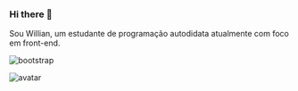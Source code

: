 ### Hi there 👋

Sou Willian, um estudante de programação autodidata atualmente com foco em front-end.

![bootstrap](https://user-images.githubusercontent.com/18532618/131926481-07dc48d4-4181-4598-98d6-2895a50f67fb.png)

![avatar](https://user-images.githubusercontent.com/18532618/131926270-fe76b9df-935b-4782-b22f-c936c3c6ef7c.png)
